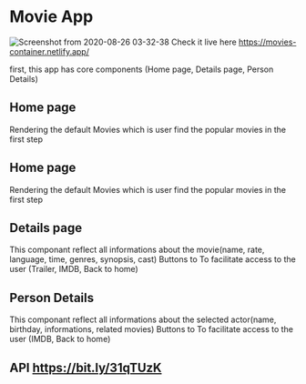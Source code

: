  # Movie App 

![Screenshot from 2020-08-26 03-32-38](https://user-images.githubusercontent.com/36308551/91244765-7767a280-e74d-11ea-9b14-c5393b345cf6.png)
Check it live here https://movies-container.netlify.app/

first, this app has core components (Home page, Details page, Person Details)
## Home page 
Rendering the default Movies which is user find the popular movies in the first step 
## Home page 
Rendering the default Movies which is user find the popular movies in the first step 
## Details page 
This componant reflect all informations about the movie(name, rate, language, time, genres, synopsis, cast)
Buttons to To facilitate access to the user (Trailer, IMDB, Back to home)
## Person Details 
This componant reflect all informations about the selected actor(name, birthday, informations, related movies)
Buttons to To facilitate access to the user (IMDB, Back to home)
## API https://bit.ly/31qTUzK
